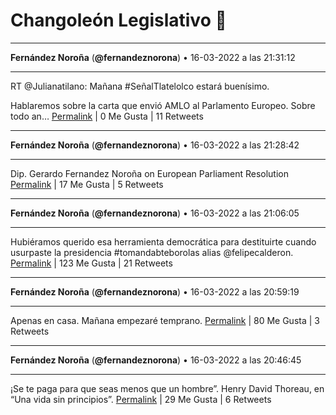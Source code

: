 # Changoleón Legislativo 🙈
*****
**Fernández Noroña** (**@fernandeznorona**) • 16-03-2022 a las 21:31:12
*****
RT @Julianatilano: Mañana #SeñalTlatelolco estará buenísimo.


Hablaremos sobre la carta que envió AMLO al Parlamento Europeo. Sobre todo an…
[Permalink](https://twitter.com/fernandeznorona/status/1504329483800752129) | 0 Me Gusta | 11 Retweets
*****
**Fernández Noroña** (**@fernandeznorona**) • 16-03-2022 a las 21:28:42
*****
Dip. Gerardo Fernandez Noroña on European Parliament Resolution
[Permalink](https://twitter.com/fernandeznorona/status/1504328854139199489) | 17 Me Gusta | 5 Retweets
*****
**Fernández Noroña** (**@fernandeznorona**) • 16-03-2022 a las 21:06:05
*****
Hubiéramos querido esa herramienta democrática para destituirte cuando usurpaste la presidencia #tomandabteborolas alias @felipecalderon.
[Permalink](https://twitter.com/fernandeznorona/status/1504323161361375232) | 123 Me Gusta | 21 Retweets
*****
**Fernández Noroña** (**@fernandeznorona**) • 16-03-2022 a las 20:59:19
*****
Apenas en casa. Mañana empezaré temprano.
[Permalink](https://twitter.com/fernandeznorona/status/1504321458952151046) | 80 Me Gusta | 3 Retweets
*****
**Fernández Noroña** (**@fernandeznorona**) • 16-03-2022 a las 20:46:45
*****
¡Se te paga para que seas menos que un hombre”. Henry David Thoreau, en “Una vida sin principios”.
[Permalink](https://twitter.com/fernandeznorona/status/1504318295570358275) | 29 Me Gusta | 6 Retweets